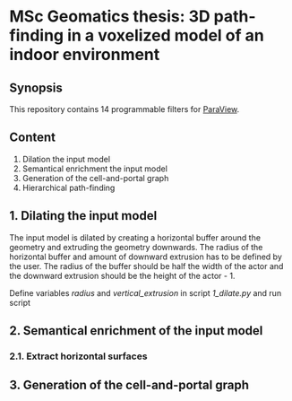 # MSc Geomatics thesis: 3D path-finding in a voxelized model of an indoor environment 

## Synopsis
This repository contains 14 programmable filters for [ParaView](http://www.paraview.org).

## Content

1. Dilation the input model
2. Semantical enrichment the input model
3. Generation of the cell-and-portal graph
4. Hierarchical path-finding

## 1. Dilating the input model
The input model is dilated by creating a horizontal buffer around the geometry and extruding the geometry downwards.
The radius of the horizontal buffer and amount of downward extrusion has to be defined by the user. The radius of the buffer should be half the width of the actor and the downward extrusion should be the height of the actor - 1.

Define variables *radius* and *vertical_extrusion* in script *1_dilate.py* and run script

## 2. Semantical enrichment of the input model

### 2.1. Extract horizontal surfaces

## 3. Generation of the cell-and-portal graph
